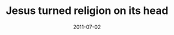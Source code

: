 ---
layout: message
category: message
series: "Jesus: The Greatest Show on Earth"
title: "Jesus turned religion on its head"
date: 2011-07-02
audio-description: "We'll be talking about how Jesus turned religion on its head."
audio: "http://www.crossroads.net/players/media/hq/greatestshow03.mp3"
audio-title: "Jesus turned religion on its head"
audio-duration: "43&#58;26"
program-description: "Jesus turned religion on its head (Program)"
program: "http://www.crossroads.net/players/media/hq/07_02-03_11Program.pdf"
program-title: "Jesus turned religion on its head"
video-description: "Chuck Mingo talks about how Jesus turned religion on its head."
video-title: "Jesus turned religion on its head"
video: "https://s3.amazonaws.com/crossroadsvideomessages/greatestshow03.mp4"
---